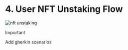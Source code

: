 # 4. User NFT Unstaking Flow

![nft unstaking](../diagram/0004-nft-unstaking.mermaid)

> [!IMPORTANT]
> Add gherkin scenarios
